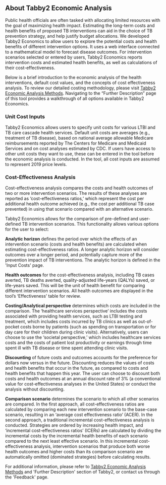 About Tabby2 Economic Analysis 
-----------------------------

Public health officials are often tasked with allocating limited resources with the goal of maximizing health impact. Estimating the long-term costs and health benefits of proposed TB interventions can aid in the choice of TB prevention strategy, and help justify budget allocations. We developed Tabby2 Economics to allow users to explore the potential costs and health benefits of different intervention options. It uses a web interface connected to a mathematical model to forecast disease outcomes. For intervention scenarios selected or entered by users, Tabby2 Economics reports intervention costs and estimated health benefits, as well as calculations of their cost-effectiveness. 

Below is a brief introduction to the economic analysis of the health interventions, default cost values, and the concepts of cost effectiveness analysis. To review our detailed costing methodology, please visit [Tabby2 Economic Analysis Methods](https://github.com/PPML/tabby2/blob/master/utilities/inst/md/Tabby2EconomicAnalysisMethods.md). Navigating to the “Further Description” page of this tool provides a walkthrough of all options available in Tabby2 Economics. 


### Unit Cost Inputs 

Tabby2 Economics allows users to specify unit costs for various LTBI and TB care cascade health services. Default unit costs are averages (e.g., treatment of TB disease), based on national average allowable Medicare reimbursements reported by The Centers for Medicare and Medicaid Services and on cost analyses estimated by CDC. If users have access to other unit costs they want to use, these can be entered in the tool before the economic analysis is conducted. In the tool, all cost inputs are assumed to represent 2019 price levels.

### Cost-Effectiveness Analysis

Cost-effectiveness analysis compares the costs and health outcomes of two or more intervention scenarios. The results of these analyses are reported as ‘cost-effectiveness ratios,’ which represent the cost per additional health outcome achieved (e.g., the cost per additional TB case prevented) in using that scenario compared with an alternative scenario.  

Tabby2 Economics allows for the comparison of pre-defined and user-defined TB intervention scenarios. This functionality allows various options for the user to select: 

**Analytic horizon** defines the period over which the effects of an intervention scenario (costs and health benefits) are calculated when estimating cost-effectiveness ratios. A longer analytic horizon will consider outcomes over a longer period, and potentially capture more of the prevention impact of TB interventions. The analytic horizon is defined in the 'Input Costs' page.  

**Health outcomes** for the cost-effectiveness analysis, including TB cases averted, TB deaths averted, quality-adjusted life-years (QALYs) saved, or life-years saved. This will be the unit of health benefit for comparing different intervention scenarios. All health outcomes are displayed in the tool’s ‘Effectiveness’ table for review.

**Costing/Analytical perspective** determines which costs are included in the comparison. The ‘healthcare services perspective’ includes the costs associated with providing health services, such as LTBI testing and treatment, which includes costs incurred by TB clinics as well as out-of-pocket costs borne by patients (such as spending on transportation or for day care for their children during clinic visits). Alternatively, users can choose to use the ‘societal perspective,’ which includes healthcare services costs and the costs of patient lost productivity or earnings through time spent ill with TB disease or time spent attending clinic visits.

**Discounting** of future costs and outcomes accounts for the preference for dollars now versus in the future. Discounting reduces the values of costs and health benefits that occur in the future, as compared to costs and health benefits that happen this year. The user can choose to discount both costs and health outcomes at an annual discount rate of 3% (a conventional value for cost-effectiveness analyses in the United States) or conduct the analysis without discounting. 

**Comparison scenario** determines the scenario to which all other scenarios are compared. In the first approach, all cost-effectiveness ratios are calculated by comparing each new intervention scenario to the base-case scenario, resulting in an ‘average cost effectiveness ratio’ (ACER). In the second approach, a traditional incremental cost-effectiveness analysis is conducted. Strategies are ordered by increasing health impact, and ‘incremental cost-effectiveness ratios’ (ICERs) are calculated by dividing the incremental costs by the incremental health benefits of each scenario compared to the next least effective scenario. In this incremental cost-effectiveness analysis, intervention scenarios that produce both worse health outcomes and higher costs than its comparison scenario are automatically omitted (dominated strategies) before calculating results. 

For additional information, please refer to [Tabby2 Economic Analysis Methods](https://github.com/PPML/tabby2/blob/master/utilities/inst/md/Tabby2EconomicAnalysisMethods.md) and 'Further Description' section of Tabby2, or contact us through the 'Feedback' page. 